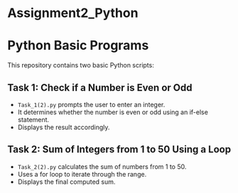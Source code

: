 # Assignment2_Python
# Python Basic Programs

This repository contains two basic Python scripts:

## Task 1: Check if a Number is Even or Odd
- `Task_1(2).py` prompts the user to enter an integer.
- It determines whether the number is even or odd using an if-else statement.
- Displays the result accordingly.

## Task 2: Sum of Integers from 1 to 50 Using a Loop
- `Task_2(2).py` calculates the sum of numbers from 1 to 50.
- Uses a for loop to iterate through the range.
- Displays the final computed sum.


